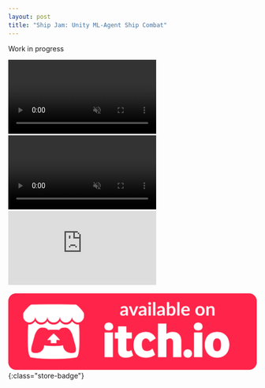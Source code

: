 ```yaml
---
layout: post
title: "Ship Jam: Unity ML-Agent Ship Combat"
---
```


Work in progress

<video autoplay muted loop class="post-video">
      <source src="/assets/media/shipjam_training_vid.mp4" type="video/mp4">
</video>

<video autoplay muted loop class="post-video">
      <source src="/assets/media/shipjam_gameplay_vid.mp4" type="video/mp4">
</video>

<div class="yt-video-holder">
    <iframe class="yt-video" src="https://www.youtube.com/embed/mNmoC6lY2u8" title="YouTube video player" frameborder="0" allow="accelerometer; autoplay; clipboard-write; encrypted-media; gyroscope; picture-in-picture" allowfullscreen></iframe>
</div>

[![itch.io Store Link](/assets/media/itch-store-badge.svg)](https://danielk0703.itch.io/ship-jam){:class="store-badge"}
